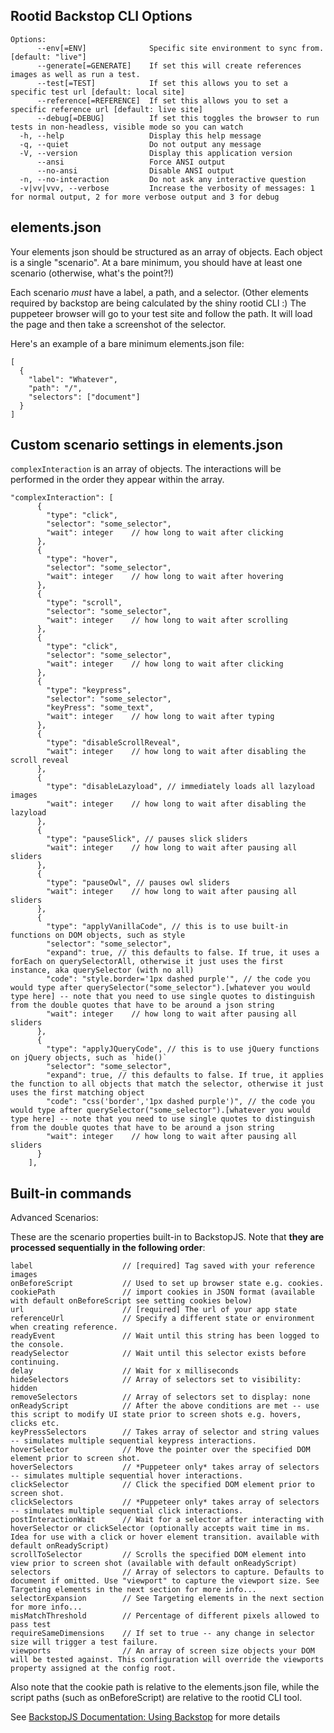 ## Rootid Backstop CLI Options
```
Options:
      --env[=ENV]              Specific site environment to sync from. [default: "live"]
      --generate[=GENERATE]    If set this will create references images as well as run a test.
      --test[=TEST]            If set this allows you to set a specific test url [default: local site]
      --reference[=REFERENCE]  If set this allows you to set a specific reference url [default: live site]
      --debug[=DEBUG]          If set this toggles the browser to run tests in non-headless, visible mode so you can watch
  -h, --help                   Display this help message
  -q, --quiet                  Do not output any message
  -V, --version                Display this application version
      --ansi                   Force ANSI output
      --no-ansi                Disable ANSI output
  -n, --no-interaction         Do not ask any interactive question
  -v|vv|vvv, --verbose         Increase the verbosity of messages: 1 for normal output, 2 for more verbose output and 3 for debug
```

## elements.json
Your elements json should be structured as an array of objects. Each object is a single "scenario". At a bare minimum, you should have at least one scenario (otherwise, what's the point?!)

Each scenario *must* have a label, a path, and a selector. (Other elements required by backstop are being calculated by the shiny rootid CLI :) The puppeteer browser will go to your test site and follow the path. It will load the page and then take a screenshot of the selector.

Here's an example of a bare minimum elements.json file:

```
[
  {
    "label": "Whatever",
    "path": "/",
    "selectors": ["document"]
  }
]

```

## Custom scenario settings in elements.json

`complexInteraction` is an array of objects. The interactions will be performed in the order they appear within the array.

```
"complexInteraction": [
      {
        "type": "click",
        "selector": "some_selector",
        "wait": integer    // how long to wait after clicking
      },
      {
        "type": "hover",
        "selector": "some_selector",
        "wait": integer    // how long to wait after hovering
      },
      {
        "type": "scroll",
        "selector": "some_selector",
        "wait": integer    // how long to wait after scrolling
      },
      {
        "type": "click",
        "selector": "some_selector",
        "wait": integer    // how long to wait after clicking
      },
      {
        "type": "keypress",
        "selector": "some_selector",
        "keyPress": "some_text",
        "wait": integer    // how long to wait after typing
      },
      {
        "type": "disableScrollReveal",
        "wait": integer    // how long to wait after disabling the scroll reveal
      },
      {
        "type": "disableLazyload", // immediately loads all lazyload images
        "wait": integer    // how long to wait after disabling the lazyload
      },
      {
        "type": "pauseSlick", // pauses slick sliders
        "wait": integer    // how long to wait after pausing all sliders
      },
      {
        "type": "pauseOwl", // pauses owl sliders
        "wait": integer    // how long to wait after pausing all sliders
      },
      {
        "type": "applyVanillaCode", // this is to use built-in functions on DOM objects, such as style
        "selector": "some_selector",
        "expand": true, // this defaults to false. If true, it uses a forEach on querySelectorAll, otherwise it just uses the first instance, aka querySelector (with no all)
        "code": "style.border='1px dashed purple'", // the code you would type after querySelector("some_selector").[whatever you would type here] -- note that you need to use single quotes to distinguish from the double quotes that have to be around a json string
        "wait": integer    // how long to wait after pausing all sliders
      },
      {
        "type": "applyJQueryCode", // this is to use jQuery functions on jQuery objects, such as `hide()`
        "selector": "some_selector",
        "expand": true, // this defaults to false. If true, it applies the function to all objects that match the selector, otherwise it just uses the first matching object
        "code": "css('border','1px dashed purple')", // the code you would type after querySelector("some_selector").[whatever you would type here] -- note that you need to use single quotes to distinguish from the double quotes that have to be around a json string
        "wait": integer    // how long to wait after pausing all sliders
      }
    ],
```

## Built-in commands

Advanced Scenarios:

These are the scenario properties built-in to BackstopJS. Note that **they are processed sequentially in the following order**:

```
label                    // [required] Tag saved with your reference images
onBeforeScript           // Used to set up browser state e.g. cookies.
cookiePath               // import cookies in JSON format (available with default onBeforeScript see setting cookies below)
url                      // [required] The url of your app state
referenceUrl             // Specify a different state or environment when creating reference.
readyEvent               // Wait until this string has been logged to the console.
readySelector            // Wait until this selector exists before continuing.
delay                    // Wait for x milliseconds
hideSelectors            // Array of selectors set to visibility: hidden
removeSelectors          // Array of selectors set to display: none
onReadyScript            // After the above conditions are met -- use this script to modify UI state prior to screen shots e.g. hovers, clicks etc.
keyPressSelectors        // Takes array of selector and string values -- simulates multiple sequential keypress interactions.
hoverSelector            // Move the pointer over the specified DOM element prior to screen shot.
hoverSelectors           // *Puppeteer only* takes array of selectors -- simulates multiple sequential hover interactions.
clickSelector            // Click the specified DOM element prior to screen shot.
clickSelectors           // *Puppeteer only* takes array of selectors -- simulates multiple sequential click interactions.
postInteractionWait      // Wait for a selector after interacting with hoverSelector or clickSelector (optionally accepts wait time in ms. Idea for use with a click or hover element transition. available with default onReadyScript)
scrollToSelector         // Scrolls the specified DOM element into view prior to screen shot (available with default onReadyScript)
selectors                // Array of selectors to capture. Defaults to document if omitted. Use "viewport" to capture the viewport size. See Targeting elements in the next section for more info...
selectorExpansion        // See Targeting elements in the next section for more info...
misMatchThreshold        // Percentage of different pixels allowed to pass test
requireSameDimensions    // If set to true -- any change in selector size will trigger a test failure.
viewports                // An array of screen size objects your DOM will be tested against. This configuration will override the viewports property assigned at the config root.
```

Also note that the cookie path is relative to the elements.json file, while the script paths (such as onBeforeScript) are relative to the rootid CLI tool.

See [BackstopJS Documentation: Using Backstop](https://github.com/garris/BackstopJS#using-backstopjs) for more details
